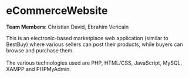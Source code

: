 # eCommerceWebsite

<b>Team Members</b>: Christian David, Ebrahim Vericain

This is an electronic-based marketplace web application (similar to BestBuy) where various sellers can post their products, while buyers can browse and purchase them. <br /> <br />
The various technologies used are PHP, HTML/CSS, JavaScript, MySQL, XAMPP and PHPMyAdmin.
